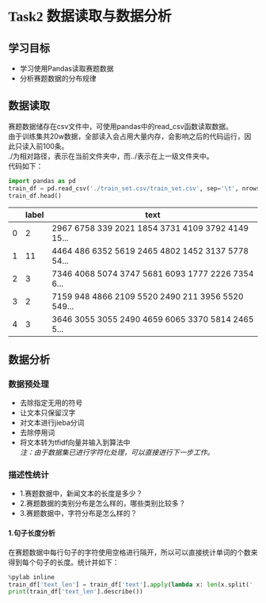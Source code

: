 # <font face="黑体">Task2 数据读取与数据分析</font>

## 学习目标
- 学习使用Pandas读取赛题数据
- 分析赛题数据的分布规律

## 数据读取
赛题数据储存在csv文件中，可使用pandas中的read_csv函数读取数据。<br>
由于训练集共20w数据，全部读入会占用大量内存，会影响之后的代码运行，因此只读入前100条。<br>
./为相对路径，表示在当前文件夹中，而../表示在上一级文件夹中。<br>
代码如下：
```python
import pandas as pd
train_df = pd.read_csv('./train_set.csv/train_set.csv', sep='\t', nrows=100)
train_df.head()
```
| |label|text|
|-|-|-|
|0|2|2967 6758 339 2021 1854 3731 4109 3792 4149 15...|
|1|11|4464 486 6352 5619 2465 4802 1452 3137 5778 54...|
|2|3|7346 4068 5074 3747 5681 6093 1777 2226 7354 6...|
|3|2|7159 948 4866 2109 5520 2490 211 3956 5520 549...|
|4|3|3646 3055 3055 2490 4659 6065 3370 5814 2465 5...|

## 数据分析

### 数据预处理
- 去除指定无用的符号
- 让文本只保留汉字
- 对文本进行jieba分词
- 去除停用词
- 将文本转为tfidf向量并输入到算法中<br>
*注：由于数据集已进行字符化处理，可以直接进行下一步工作。*

### 描述性统计
- 1.赛题数据中，新闻文本的长度是多少？
- 2.赛题数据的类别分布是怎么样的，哪些类别比较多？
- 3.赛题数据中，字符分布是怎么样的？

#### 1.句子长度分析
在赛题数据中每行句子的字符使用空格进行隔开，所以可以直接统计单词的个数来得到每个句子的长度。统计并如下：
```python
%pylab inline
train_df['text_len'] = train_df['text'].apply(lambda x: len(x.split(' ')))
print(train_df['text_len'].describe())
```



